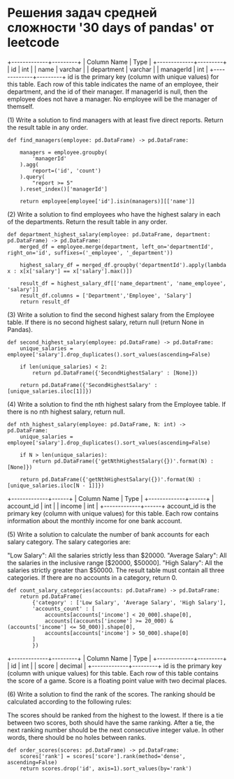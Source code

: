 # Решения задач средней сложности '30 days of pandas' от leetcode

+-------------+---------+
| Column Name | Type    |
+-------------+---------+
| id          | int     |
| name        | varchar |
| department  | varchar |
| managerId   | int     |
+-------------+---------+
id is the primary key (column with unique values) for this table.
Each row of this table indicates the name of an employee, their department, and the id of their manager.
If managerId is null, then the employee does not have a manager.
No employee will be the manager of themself.

(1) Write a solution to find managers with at least five direct reports.
Return the result table in any order.

```
def find_managers(employee: pd.DataFrame) -> pd.DataFrame:
    
    managers = employee.groupby(
        'managerId'
    ).agg(
        report=('id', 'count')
    ).query(
        "report >= 5"
    ).reset_index()['managerId']

    return employee[employee['id'].isin(managers)][['name']]
```
(2) Write a solution to find employees who have the highest salary in each of the departments.
Return the result table in any order.

```
def department_highest_salary(employee: pd.DataFrame, department: pd.DataFrame) -> pd.DataFrame:
    merged_df = employee.merge(department, left_on='departmentId', right_on='id', suffixes=('_employee', '_department'))
    
    highest_salary_df = merged_df.groupby('departmentId').apply(lambda x : x[x['salary'] == x['salary'].max()])

    result_df = highest_salary_df[['name_department', 'name_employee', 'salary']]
    result_df.columns = ['Department','Employee', 'Salary']
    return result_df
```

(3) Write a solution to find the second highest salary from the Employee table. If there is no second highest salary, return null (return None in Pandas).

```
def second_highest_salary(employee: pd.DataFrame) -> pd.DataFrame:
    unique_salaries = employee['salary'].drop_duplicates().sort_values(ascending=False)

    if len(unique_salaries) < 2:
        return pd.DataFrame({'SecondHighestSalary' : [None]})

    return pd.DataFrame({'SecondHighestSalary' : [unique_salaries.iloc[1]]})
```

(4) Write a solution to find the nth highest salary from the Employee table. If there is no nth highest salary, return null.

```
def nth_highest_salary(employee: pd.DataFrame, N: int) -> pd.DataFrame:
    unique_salaries = employee['salary'].drop_duplicates().sort_values(ascending=False)

    if N > len(unique_salaries):
        return pd.DataFrame({'getNthHighestSalary({})'.format(N) : [None]})

    return pd.DataFrame({'getNthHighestSalary({})'.format(N) : [unique_salaries.iloc[N - 1]]})
```

+-------------+------+
| Column Name | Type |
+-------------+------+
| account_id  | int  |
| income      | int  |
+-------------+------+
account_id is the primary key (column with unique values) for this table.
Each row contains information about the monthly income for one bank account.

(5) Write a solution to calculate the number of bank accounts for each salary category. The salary categories are:

"Low Salary": All the salaries strictly less than $20000.
"Average Salary": All the salaries in the inclusive range [$20000, $50000].
"High Salary": All the salaries strictly greater than $50000.
The result table must contain all three categories. If there are no accounts in a category, return 0.

```
def count_salary_categories(accounts: pd.DataFrame) -> pd.DataFrame:
    return pd.DataFrame(
        {'category' : ['Low Salary', 'Average Salary', 'High Salary'],
        'accounts_count' : [
            accounts[accounts['income'] < 20_000].shape[0],
            accounts[(accounts['income'] >= 20_000) & (accounts['income'] <= 50_000)].shape[0],
            accounts[accounts['income'] > 50_000].shape[0]
        ]
        })
```
+-------------+---------+
| Column Name | Type    |
+-------------+---------+
| id          | int     |
| score       | decimal |
+-------------+---------+
id is the primary key (column with unique values) for this table.
Each row of this table contains the score of a game. Score is a floating point value with two decimal places.

(6) Write a solution to find the rank of the scores. The ranking should be calculated according to the following rules:

The scores should be ranked from the highest to the lowest.
If there is a tie between two scores, both should have the same ranking.
After a tie, the next ranking number should be the next consecutive integer value. In other words, there should be no holes between ranks.

```
def order_scores(scores: pd.DataFrame) -> pd.DataFrame:
    scores['rank'] = scores['score'].rank(method='dense', ascending=False)
    return scores.drop('id', axis=1).sort_values(by='rank')
```
